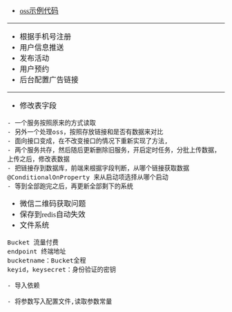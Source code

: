 <span  style="font-family: Simsun,serif; font-size: 17px; ">

- [oss示例代码](https://blog.csdn.net/atfwus/article/details/107745509)

---

- 根据手机号注册
- 用户信息推送
- 发布活动
- 用户预约
- 后台配置广告链接

---

- 修改表字段

~~~
- 一个服务按照原来的方式读取
- 另外一个处理oss，按照存放链接和是否有数据来对比
- 面向接口变成，在不改变接口的情况下重新实现了方法,
- 两个服务共存，然后随后更新删除旧服务，开启定时任务，分批上传数据，上传之后，修改表数据
- 把链接存到数据库，前端来根据字段判断，从哪个链接获取数据
@ConditionalOnProperty 来从启动项选择从哪个启动
- 等到全部跑完之后，再更新全部剩下的系统
~~~

- 微信二维码获取问题
- 保存到redis自动失效
- 文件系统

~~~
Bucket 流量付费
endpoint 终端地址
bucketname：Bucket全程
keyid，keysecret：身份验证的密钥

- 导入依赖

- 将参数写入配置文件,读取参数常量
~~~

</span>